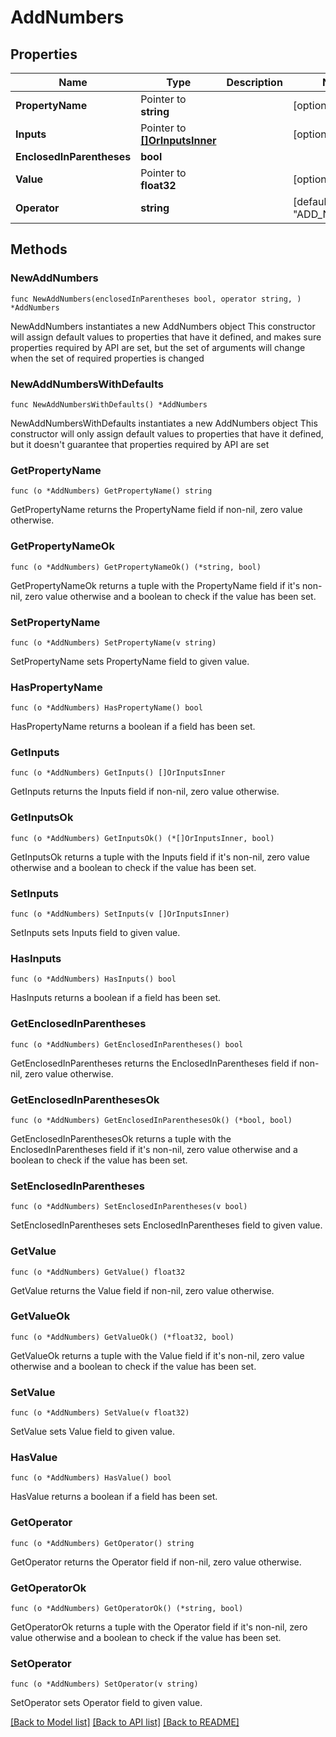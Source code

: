 # AddNumbers

## Properties

Name | Type | Description | Notes
------------ | ------------- | ------------- | -------------
**PropertyName** | Pointer to **string** |  | [optional] 
**Inputs** | Pointer to [**[]OrInputsInner**](OrInputsInner.md) |  | [optional] 
**EnclosedInParentheses** | **bool** |  | 
**Value** | Pointer to **float32** |  | [optional] 
**Operator** | **string** |  | [default to "ADD_NUMBERS"]

## Methods

### NewAddNumbers

`func NewAddNumbers(enclosedInParentheses bool, operator string, ) *AddNumbers`

NewAddNumbers instantiates a new AddNumbers object
This constructor will assign default values to properties that have it defined,
and makes sure properties required by API are set, but the set of arguments
will change when the set of required properties is changed

### NewAddNumbersWithDefaults

`func NewAddNumbersWithDefaults() *AddNumbers`

NewAddNumbersWithDefaults instantiates a new AddNumbers object
This constructor will only assign default values to properties that have it defined,
but it doesn't guarantee that properties required by API are set

### GetPropertyName

`func (o *AddNumbers) GetPropertyName() string`

GetPropertyName returns the PropertyName field if non-nil, zero value otherwise.

### GetPropertyNameOk

`func (o *AddNumbers) GetPropertyNameOk() (*string, bool)`

GetPropertyNameOk returns a tuple with the PropertyName field if it's non-nil, zero value otherwise
and a boolean to check if the value has been set.

### SetPropertyName

`func (o *AddNumbers) SetPropertyName(v string)`

SetPropertyName sets PropertyName field to given value.

### HasPropertyName

`func (o *AddNumbers) HasPropertyName() bool`

HasPropertyName returns a boolean if a field has been set.

### GetInputs

`func (o *AddNumbers) GetInputs() []OrInputsInner`

GetInputs returns the Inputs field if non-nil, zero value otherwise.

### GetInputsOk

`func (o *AddNumbers) GetInputsOk() (*[]OrInputsInner, bool)`

GetInputsOk returns a tuple with the Inputs field if it's non-nil, zero value otherwise
and a boolean to check if the value has been set.

### SetInputs

`func (o *AddNumbers) SetInputs(v []OrInputsInner)`

SetInputs sets Inputs field to given value.

### HasInputs

`func (o *AddNumbers) HasInputs() bool`

HasInputs returns a boolean if a field has been set.

### GetEnclosedInParentheses

`func (o *AddNumbers) GetEnclosedInParentheses() bool`

GetEnclosedInParentheses returns the EnclosedInParentheses field if non-nil, zero value otherwise.

### GetEnclosedInParenthesesOk

`func (o *AddNumbers) GetEnclosedInParenthesesOk() (*bool, bool)`

GetEnclosedInParenthesesOk returns a tuple with the EnclosedInParentheses field if it's non-nil, zero value otherwise
and a boolean to check if the value has been set.

### SetEnclosedInParentheses

`func (o *AddNumbers) SetEnclosedInParentheses(v bool)`

SetEnclosedInParentheses sets EnclosedInParentheses field to given value.


### GetValue

`func (o *AddNumbers) GetValue() float32`

GetValue returns the Value field if non-nil, zero value otherwise.

### GetValueOk

`func (o *AddNumbers) GetValueOk() (*float32, bool)`

GetValueOk returns a tuple with the Value field if it's non-nil, zero value otherwise
and a boolean to check if the value has been set.

### SetValue

`func (o *AddNumbers) SetValue(v float32)`

SetValue sets Value field to given value.

### HasValue

`func (o *AddNumbers) HasValue() bool`

HasValue returns a boolean if a field has been set.

### GetOperator

`func (o *AddNumbers) GetOperator() string`

GetOperator returns the Operator field if non-nil, zero value otherwise.

### GetOperatorOk

`func (o *AddNumbers) GetOperatorOk() (*string, bool)`

GetOperatorOk returns a tuple with the Operator field if it's non-nil, zero value otherwise
and a boolean to check if the value has been set.

### SetOperator

`func (o *AddNumbers) SetOperator(v string)`

SetOperator sets Operator field to given value.



[[Back to Model list]](../README.md#documentation-for-models) [[Back to API list]](../README.md#documentation-for-api-endpoints) [[Back to README]](../README.md)


